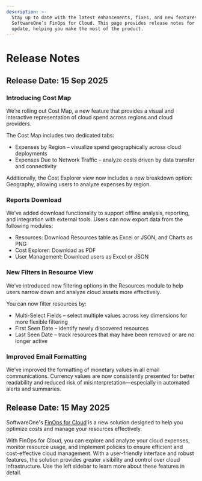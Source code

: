 ```yaml
---
description: >-
  Stay up to date with the latest enhancements, fixes, and new features in
  SoftwareOne’s FinOps for Cloud. This page provides release notes for each
  update, helping you make the most of the product.
---
```


# Release Notes

## Release Date: 15 Sep 2025 <a href="#release-date-20-february-2025" id="release-date-20-february-2025"></a>

### Introducing Cost Map

We’re rolling out Cost Map, a new feature that provides a visual and interactive representation of cloud spend across regions and cloud providers.

The Cost Map includes two dedicated tabs:

* Expenses by Region – visualize spend geographically across cloud deployments
* Expenses Due to Network Traffic – analyze costs driven by data transfer and connectivity

Additionally, the Cost Explorer view now includes a new breakdown option: Geography, allowing users to analyze expenses by region.

### Reports Download

We’ve added download functionality to support offline analysis, reporting, and integration with external tools. Users can now export data from the following modules:

* Resources: Download Resources table as Excel or JSON, and Charts as PNG
* Cost Explorer: Download as PDF
* User Management: Download users as Excel or JSON

### New Filters in Resource View

We’ve introduced new filtering options in the Resources module to help users narrow down and analyze cloud assets more effectively.

You can now filter resources by:

* Multi-Select Fields – select multiple values across key dimensions for more flexible filtering
* First Seen Date – identify newly discovered resources
* Last Seen Date – track resources that may have been removed or are no longer active

### Improved Email Formatting

We’ve improved the formatting of monetary values in all email communications. Currency values are now consistently presented for better readability and reduced risk of misinterpretation—especially in automated alerts and summaries.

## Release Date: 15 May 2025 <a href="#release-date-20-february-2025" id="release-date-20-february-2025"></a>

SoftwareOne's  [FinOps for Cloud](https://portal.finops.softwareone.com/) is a new solution designed to help you optimize costs and manage your resources effectively.&#x20;

With FinOps for Cloud, you can explore and analyze your cloud expenses, monitor resource usage, and implement policies to ensure efficient and cost-effective cloud management. With a user-friendly interface and robust features, the solution provides greater visibility and control over cloud infrastructure. Use the left sidebar to learn more about these features in detail.
